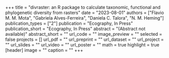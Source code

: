 +++
title = "divraster: an R package to calculate taxonomic, functional and phylogenetic diversity from rasters"
date = "2023-08-01"
authors = ["Flavio M. M. Mota", "Gabriela Alves-Ferreira", "Daniela C. Talora", "N. M. Heming"]
publication_types = ["2"]
publication = "Ecography, In Press"
publication_short = "Ecography, In Press"
abstract = "(Abstract not available)"
abstract_short = ""
url_code = ""
image_preview = ""
selected = false
projects = []
url_pdf = ""
url_preprint = ""
url_dataset = ""
url_project = ""
url_slides = ""
url_video = ""
url_poster = ""
math = true
highlight = true
[header]
image = ""
caption = ""
+++

